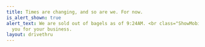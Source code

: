 ```yaml
---
title: Times are changing, and so are we. For now.
is_alert_shown: true
alert_text: We are sold out of bagels as of 9:24AM. <br class="ShowMobile"/>Thank
  you for your business.
layout: drivethru
---
```


